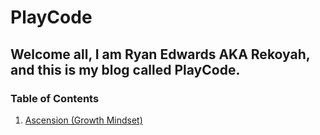 # **PlayCode**
## Welcome all, I am Ryan Edwards AKA Rekoyah, and this is my blog called PlayCode.

### Table of Contents
1. [Ascension (Growth Mindset)](Ascension.md)
